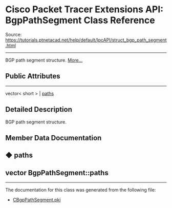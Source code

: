 # Cisco Packet Tracer Extensions API: BgpPathSegment Class Reference

Source: https://tutorials.ptnetacad.net/help/default/IpcAPI/struct_bgp_path_segment.html

---

BGP path segment structure. [More...](struct_bgp_path_segment.html#details)

##  Public Attributes  
  
---  
vector< short > | [paths](struct_bgp_path_segment.html#a03f9ce045dae02336154bef0e77319db)  
  
## Detailed Description

BGP path segment structure. 

## Member Data Documentation

## ◆ paths

vector<short> BgpPathSegment::paths  
---  
  
* * *

The documentation for this class was generated from the following file:

  * [CBgpPathSegment.pki](_c_bgp_path_segment_8pki.html)


